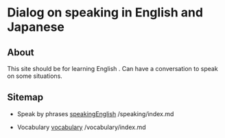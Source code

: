 # Dialog on speaking in English and Japanese

## About
This site should be for learning English . Can have a conversation to speak on some situations.

## Sitemap

* Speak by phrases
[speakingEnglish](speaking/index.md) /speaking/index.md

* Vocabulary
[vocabulary](vocabulary/index.md) /vocabulary/index.md

